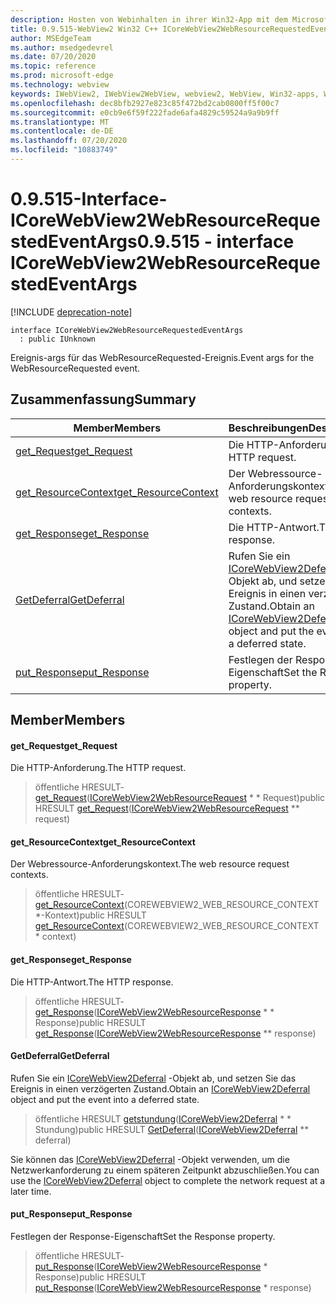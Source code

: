 ```yaml
---
description: Hosten von Webinhalten in ihrer Win32-App mit dem Microsoft Edge WebView2-Steuerelement
title: 0.9.515-WebView2 Win32 C++ ICoreWebView2WebResourceRequestedEventArgs
author: MSEdgeTeam
ms.author: msedgedevrel
ms.date: 07/20/2020
ms.topic: reference
ms.prod: microsoft-edge
ms.technology: webview
keywords: IWebView2, IWebView2WebView, webview2, WebView, Win32-apps, Win32, Edge, ICoreWebView2, ICoreWebView2Controller, Browser-Steuerelement, Edge-HTML
ms.openlocfilehash: dec8bfb2927e823c85f472bd2cab0800ff5f00c7
ms.sourcegitcommit: e0cb9e6f59f222fade6afa4829c59524a9a9b9ff
ms.translationtype: MT
ms.contentlocale: de-DE
ms.lasthandoff: 07/20/2020
ms.locfileid: "10883749"
---
```

# <span data-ttu-id="098e6-104">0.9.515-Interface-ICoreWebView2WebResourceRequestedEventArgs</span><span class="sxs-lookup"><span data-stu-id="098e6-104">0.9.515 - interface ICoreWebView2WebResourceRequestedEventArgs</span></span> 

[!INCLUDE [deprecation-note](../../includes/deprecation-note.md)]

```
interface ICoreWebView2WebResourceRequestedEventArgs
  : public IUnknown
```

<span data-ttu-id="098e6-105">Ereignis-args für das WebResourceRequested-Ereignis.</span><span class="sxs-lookup"><span data-stu-id="098e6-105">Event args for the WebResourceRequested event.</span></span>

## <span data-ttu-id="098e6-106">Zusammenfassung</span><span class="sxs-lookup"><span data-stu-id="098e6-106">Summary</span></span>

 <span data-ttu-id="098e6-107">Member</span><span class="sxs-lookup"><span data-stu-id="098e6-107">Members</span></span>                        | <span data-ttu-id="098e6-108">Beschreibungen</span><span class="sxs-lookup"><span data-stu-id="098e6-108">Descriptions</span></span>
--------------------------------|---------------------------------------------
[<span data-ttu-id="098e6-109">get_Request</span><span class="sxs-lookup"><span data-stu-id="098e6-109">get_Request</span></span>](#get_request) | <span data-ttu-id="098e6-110">Die HTTP-Anforderung.</span><span class="sxs-lookup"><span data-stu-id="098e6-110">The HTTP request.</span></span>
[<span data-ttu-id="098e6-111">get_ResourceContext</span><span class="sxs-lookup"><span data-stu-id="098e6-111">get_ResourceContext</span></span>](#get_resourcecontext) | <span data-ttu-id="098e6-112">Der Webressource-Anforderungskontext.</span><span class="sxs-lookup"><span data-stu-id="098e6-112">The web resource request contexts.</span></span>
[<span data-ttu-id="098e6-113">get_Response</span><span class="sxs-lookup"><span data-stu-id="098e6-113">get_Response</span></span>](#get_response) | <span data-ttu-id="098e6-114">Die HTTP-Antwort.</span><span class="sxs-lookup"><span data-stu-id="098e6-114">The HTTP response.</span></span>
[<span data-ttu-id="098e6-115">GetDeferral</span><span class="sxs-lookup"><span data-stu-id="098e6-115">GetDeferral</span></span>](#getdeferral) | <span data-ttu-id="098e6-116">Rufen Sie ein [ICoreWebView2Deferral](icorewebview2deferral.md) -Objekt ab, und setzen Sie das Ereignis in einen verzögerten Zustand.</span><span class="sxs-lookup"><span data-stu-id="098e6-116">Obtain an [ICoreWebView2Deferral](icorewebview2deferral.md) object and put the event into a deferred state.</span></span>
[<span data-ttu-id="098e6-117">put_Response</span><span class="sxs-lookup"><span data-stu-id="098e6-117">put_Response</span></span>](#put_response) | <span data-ttu-id="098e6-118">Festlegen der Response-Eigenschaft</span><span class="sxs-lookup"><span data-stu-id="098e6-118">Set the Response property.</span></span>

## <span data-ttu-id="098e6-119">Member</span><span class="sxs-lookup"><span data-stu-id="098e6-119">Members</span></span>

#### <span data-ttu-id="098e6-120">get_Request</span><span class="sxs-lookup"><span data-stu-id="098e6-120">get_Request</span></span> 

<span data-ttu-id="098e6-121">Die HTTP-Anforderung.</span><span class="sxs-lookup"><span data-stu-id="098e6-121">The HTTP request.</span></span>

> <span data-ttu-id="098e6-122">öffentliche HRESULT- [get_Request](#get_request)([ICoreWebView2WebResourceRequest](icorewebview2webresourcerequest.md) \* \* Request)</span><span class="sxs-lookup"><span data-stu-id="098e6-122">public HRESULT [get_Request](#get_request)([ICoreWebView2WebResourceRequest](icorewebview2webresourcerequest.md) \*\* request)</span></span>

#### <span data-ttu-id="098e6-123">get_ResourceContext</span><span class="sxs-lookup"><span data-stu-id="098e6-123">get_ResourceContext</span></span> 

<span data-ttu-id="098e6-124">Der Webressource-Anforderungskontext.</span><span class="sxs-lookup"><span data-stu-id="098e6-124">The web resource request contexts.</span></span>

> <span data-ttu-id="098e6-125">öffentliche HRESULT- [get_ResourceContext](#get_resourcecontext)(COREWEBVIEW2_WEB_RESOURCE_CONTEXT \*-Kontext)</span><span class="sxs-lookup"><span data-stu-id="098e6-125">public HRESULT [get_ResourceContext](#get_resourcecontext)(COREWEBVIEW2_WEB_RESOURCE_CONTEXT \* context)</span></span>

#### <span data-ttu-id="098e6-126">get_Response</span><span class="sxs-lookup"><span data-stu-id="098e6-126">get_Response</span></span> 

<span data-ttu-id="098e6-127">Die HTTP-Antwort.</span><span class="sxs-lookup"><span data-stu-id="098e6-127">The HTTP response.</span></span>

> <span data-ttu-id="098e6-128">öffentliche HRESULT- [get_Response](#get_response)([ICoreWebView2WebResourceResponse](icorewebview2webresourceresponse.md) \* \* Response)</span><span class="sxs-lookup"><span data-stu-id="098e6-128">public HRESULT [get_Response](#get_response)([ICoreWebView2WebResourceResponse](icorewebview2webresourceresponse.md) \*\* response)</span></span>

#### <span data-ttu-id="098e6-129">GetDeferral</span><span class="sxs-lookup"><span data-stu-id="098e6-129">GetDeferral</span></span> 

<span data-ttu-id="098e6-130">Rufen Sie ein [ICoreWebView2Deferral](icorewebview2deferral.md) -Objekt ab, und setzen Sie das Ereignis in einen verzögerten Zustand.</span><span class="sxs-lookup"><span data-stu-id="098e6-130">Obtain an [ICoreWebView2Deferral](icorewebview2deferral.md) object and put the event into a deferred state.</span></span>

> <span data-ttu-id="098e6-131">öffentliche HRESULT [getstundung](#getdeferral)([ICoreWebView2Deferral](icorewebview2deferral.md) \* \* Stundung)</span><span class="sxs-lookup"><span data-stu-id="098e6-131">public HRESULT [GetDeferral](#getdeferral)([ICoreWebView2Deferral](icorewebview2deferral.md) \*\* deferral)</span></span>

<span data-ttu-id="098e6-132">Sie können das [ICoreWebView2Deferral](icorewebview2deferral.md) -Objekt verwenden, um die Netzwerkanforderung zu einem späteren Zeitpunkt abzuschließen.</span><span class="sxs-lookup"><span data-stu-id="098e6-132">You can use the [ICoreWebView2Deferral](icorewebview2deferral.md) object to complete the network request at a later time.</span></span>

#### <span data-ttu-id="098e6-133">put_Response</span><span class="sxs-lookup"><span data-stu-id="098e6-133">put_Response</span></span> 

<span data-ttu-id="098e6-134">Festlegen der Response-Eigenschaft</span><span class="sxs-lookup"><span data-stu-id="098e6-134">Set the Response property.</span></span>

> <span data-ttu-id="098e6-135">öffentliche HRESULT- [put_Response](#put_response)([ICoreWebView2WebResourceResponse](icorewebview2webresourceresponse.md) \* Response)</span><span class="sxs-lookup"><span data-stu-id="098e6-135">public HRESULT [put_Response](#put_response)([ICoreWebView2WebResourceResponse](icorewebview2webresourceresponse.md) \* response)</span></span>

